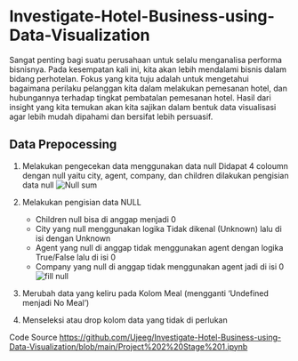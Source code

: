 # Investigate-Hotel-Business-using-Data-Visualization

Sangat penting bagi suatu perusahaan untuk selalu menganalisa performa bisnisnya. Pada kesempatan kali ini, kita akan lebih mendalami bisnis dalam bidang perhotelan. Fokus yang kita tuju adalah untuk mengetahui bagaimana perilaku pelanggan kita dalam melakukan pemesanan hotel, dan hubungannya terhadap tingkat pembatalan pemesanan hotel. Hasil dari insight yang kita temukan akan kita sajikan dalam bentuk data visualisasi agar lebih mudah dipahami dan bersifat lebih persuasif.

## Data Prepocessing
1. Melakukan pengecekan data menggunakan data null 
   Didapat 4 coloumn dengan null yaitu city, agent, company, dan children dilakukan pengisian data null
![Null sum](https://user-images.githubusercontent.com/118154539/217796954-1f7ffc83-9be5-42e4-8e46-5ab46c0fab1b.png)


2. Melakukan pengisian data NULL
   - Children null bisa di anggap menjadi 0
   - City yang null menggunakan logika Tidak dikenal (Unknown) lalu di isi dengan Unknown
   - Agent yang null di anggap tidak menggunakan agent dengan logika True/False lalu di isi 0
   - Company yang null di anggap tidak menggunakan agent jadi di isi 0
![fill null](https://user-images.githubusercontent.com/118154539/217796979-8708923d-75eb-45a6-aecf-9b55463917e7.png)

3. Merubah data yang keliru pada Kolom Meal (mengganti ‘Undefined menjadi No Meal’)

4. Menseleksi atau drop kolom data yang tidak di perlukan

Code Source
https://github.com/Ujeeg/Investigate-Hotel-Business-using-Data-Visualization/blob/main/Project%202%20Stage%201.ipynb



